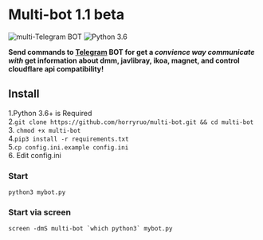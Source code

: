 # Multi-bot  1.1 beta
![multi-Telegram BOT](https://img.shields.io/badge/multi-Telegram%20BOT-red?style=flat-square&logo=appveyor)
![Python 3.6](https://img.shields.io/badge/LANGUAGE-Python%203.6%2B-success?style=flat-square&logo=appveyor)

**Send commands to [Telegram](http://telegram.org) BOT for get a _convience way communicate with_ get information about dmm, javlibray, ikoa, magnet, and control cloudflare api compatibility!**  

## Install  
1.Python 3.6+ is Required  
2.`git clone https://github.com/horryruo/multi-bot.git && cd multi-bot`
3.&nbsp;`chmod +x multi-bot`  
4.`pip3 install -r requirements.txt`  
5.`cp config.ini.example config.ini`  
6.&nbsp;Edit config.ini

### Start  
`python3 mybot.py`  

### Start via screen  

``screen -dmS multi-bot `which python3` mybot.py``  


